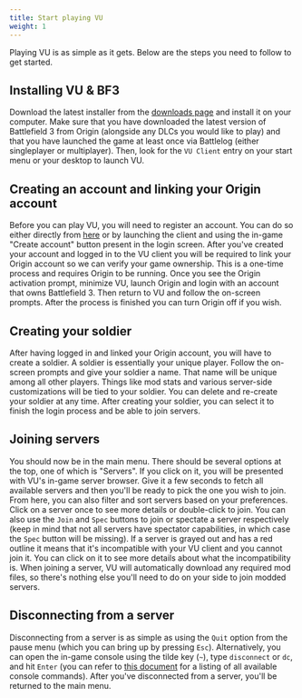 ```yaml
---
title: Start playing VU
weight: 1
---
```


Playing VU is as simple as it gets. Below are the steps you need to follow to get started.

## Installing VU & BF3

Download the latest installer from the [downloads page](https://veniceunleashed.net/downloads) and install it on your computer. Make sure that you have downloaded the latest version of Battlefield 3 from Origin (alongside any DLCs you would like to play) and that you have launched the game at least once via Battlelog (either singleplayer or multiplayer). Then, look for the `VU Client` entry on your start menu or your desktop to launch VU.

## Creating an account and linking your Origin account

Before you can play VU, you will need to register an account. You can do so either directly from [here](https://veniceunleashed.net/register) or by launching the client and using the in-game "Create account" button present in the login screen. After you've created your account and logged in to the VU client you will be required to link your Origin account so we can verify your game ownership. This is a one-time process and requires Origin to be running. Once you see the Origin activation prompt, minimize VU, launch Origin and login with an account that owns Battlefield 3. Then return to VU and follow the on-screen prompts. After the process is finished you can turn Origin off if you wish.

## Creating your soldier

After having logged in and linked your Origin account, you will have to create a soldier. A soldier is essentially your unique player. Follow the on-screen prompts and give your soldier a name. That name will be unique among all other players. Things like mod stats and various server-side customizations will be tied to your soldier. You can delete and re-create your soldier at any time. After creating your soldier, you can select it to finish the login process and be able to join servers.

## Joining servers

You should now be in the main menu. There should be several options at the top, one of which is "Servers". If you click on it, you will be presented with VU's in-game server browser. Give it a few seconds to fetch all available servers and then you'll be ready to pick the one you wish to join. From here, you can also filter and sort servers based on your preferences. Click on a server once to see more details or double-click to join. You can also use the `Join` and `Spec` buttons to join or spectate a server respectively (keep in mind that not all servers have spectator capabilities, in which case the `Spec` button will be missing). If a server is grayed out and has a red outline it means that it's incompatible with your VU client and you cannot join it. You can click on it to see more details about what the incompatibility is. When joining a server, VU will automatically download any required mod files, so there's nothing else you'll need to do on your side to join modded servers.

## Disconnecting from a server

Disconnecting from a server is as simple as using the `Quit` option from the pause menu (which you can bring up by pressing `Esc`). Alternatively, you can open the in-game console using the tilde key (`~`), type `disconnect` or `dc`, and hit `Enter` (you can refer to [this document](/general/commands) for a listing of all available console commands). After you've disconnected from a server, you'll be returned to the main menu.